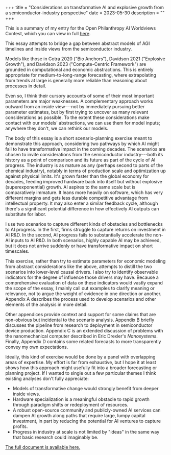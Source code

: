 +++
title = "Considerations on transformative AI and explosive growth from a semiconductor-industry perspective"
date = 2023-05-30
description = ""
+++

This is a summary of my entry for the Open Philanthropy AI Worldviews Contest, which you can view in full [here](https://muireall.space/pdf/considerations.pdf).

This essay attempts to bridge a gap between abstract models of AGI timelines and inside views from the semiconductor industry.

Models like those in Cotra 2020 ("Bio Anchors"), Davidson 2021 ("Explosive Growth"), and Davidson 2023 ("Compute-Centric Framework") are grounded in computational and economic abstractions. This is entirely appropriate for medium-to-long-range forecasting, where extrapolating from trends at large is generally more reliable than reasoning about processes in detail.

Even so, I think their cursory accounts of some of their most important parameters are major weaknesses. 
A complementary approach works outward from an inside view---not by immediately pursuing better parameter estimates, but by first trying to uncover as many relevant considerations as possible.
To the extent these considerations make contact with our models' abstractions, we can use them for model inputs; anywhere they don't, we can rethink our models.

The body of this essay is a short scenario-planning exercise meant to demonstrate this approach, considering two pathways by which AI might fail to have transformative impact in the coming decades.
The scenarios are chosen to invite considerations from the semiconductor industry---both its history as a point of comparison and its future as part of the cycle of AI progress.
The industry is as mature as any (perhaps second to parts of the chemical industry), notably in terms of production scale and optimization up against physical limits.
It's grown faster than the global economy for decades, feeding improved hardware back into itself but without explosive (superexponential) growth.
AI aspires to the same scale but is comparatively immature. It leans more heavily on software, which has very different margins and gets less durable competitive advantage from intellectual property. It may also enter a similar feedback cycle, although there's a significant potential difference in how effectively AI outputs can substitute for labor.

I use two scenarios to capture different kinds of obstacles and bottlenecks to AI progress. In the first, firms struggle to capture returns on investment in AI R\&D. In the second, AI progress fails to substantially accelerate the non-AI inputs to AI R\&D. In both scenarios, highly capable AI may be achieved, but it does not arrive suddenly or have transformative impact on short timescales.

This exercise, rather than try to estimate parameters for economic modeling from abstract considerations like the above, attempts to distill the two scenarios into lower-level causal drivers. I also try to identify observable indicators for the degree of influence those drivers may have. Because a comprehensive evaluation of data on these indicators would vastly expand the scope of the essay, I mainly call out examples to clarify meaning or relevance, not to argue the weight of evidence in one direction or another. Appendix A describes the process used to develop scenarios and other elements of the analysis in more detail.

Other appendices provide context and support for some claims that are non-obvious but incidental to the scenario analysis.  Appendix B briefly discusses the pipeline from research to deployment in semiconductor device production. Appendix C is an extended discussion of problems with the nanomechanical computer described in Eric Drexler's *Nanosystems*. Finally, Appendix D contains some related forecasts to more transparently convey my own expectations.

Ideally, this kind of exercise would be done by a panel with overlapping areas of expertise. My effort is far from exhaustive, but I hope it at least shows how this approach might usefully fit into a broader forecasting or planning project. If I wanted to single out a few particular themes I think existing analyses don't fully appreciate:

- Models of transformative change would strongly benefit from deeper inside views.
- Hardware specialization is a meaningful obstacle to rapid growth through paradigm shifts or redeployment of resources.
- A robust open-source community and publicly-owned AI services can dampen AI growth along paths that require large, lumpy capital investment, in part by reducing the potential for AI ventures to capture profits.
- Progress in industry at scale is not limited by "ideas" in the same way that basic research could imaginably be.

[The full document is available here.](https://muireall.space/pdf/considerations.pdf)